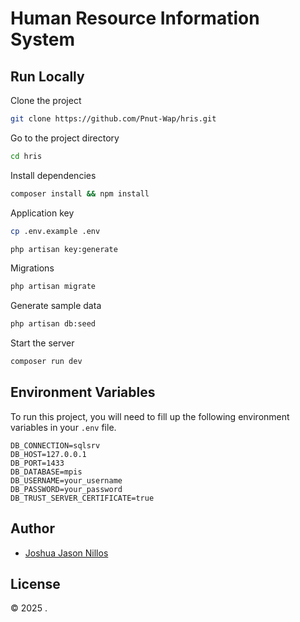 # Human Resource Information System

## Run Locally

Clone the project

```bash
git clone https://github.com/Pnut-Wap/hris.git
```

Go to the project directory

```bash
cd hris
```

Install dependencies

```bash
composer install && npm install
```

Application key

```bash
cp .env.example .env
```

```bash
php artisan key:generate
```

Migrations

```bash
php artisan migrate
```

Generate sample data

```bash
php artisan db:seed
```

Start the server

```bash
composer run dev
```

## Environment Variables

To run this project, you will need to fill up the following environment variables in your `.env` file.

`DB_CONNECTION=sqlsrv`\
`DB_HOST=127.0.0.1`\
`DB_PORT=1433`\
`DB_DATABASE=mpis`\
`DB_USERNAME=your_username`\
`DB_PASSWORD=your_password`\
`DB_TRUST_SERVER_CERTIFICATE=true`

## Author

-   [Joshua Jason Nillos](https://github.com/Pnut-Wap)

## License

&copy; 2025 .
